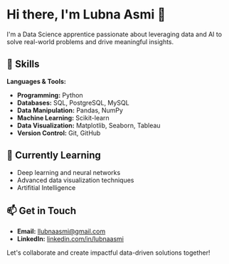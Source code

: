 # Hi there, I'm Lubna Asmi 👋

I'm a Data Science apprentice passionate about leveraging data and AI to solve real-world problems and drive meaningful insights.

## 🔧 Skills

**Languages & Tools:**
- **Programming:** Python
- **Databases:** SQL, PostgreSQL, MySQL
- **Data Manipulation:** Pandas, NumPy
- **Machine Learning:** Scikit-learn
- **Data Visualization:** Matplotlib, Seaborn, Tableau
- **Version Control:** Git, GitHub

## 🌱 Currently Learning

- Deep learning and neural networks
- Advanced data visualization techniques
- Artifitial Intelligence 
  


## 📫 Get in Touch

- **Email:** [llubnaasmi@gmail.com](mailto:llubnaasmi@gmail.com)
- **LinkedIn:** [linkedin.com/in/lubnaasmi](https://linkedin.com/in/lubnaasmi)

Let's collaborate and create impactful data-driven solutions together!



<!--
**lubnaasmi/lubnaasmi** is a ✨ _special_ ✨ repository because its `README.md` (this file) appears on your GitHub profile.

Here are some ideas to get you started:

- 🔭 I’m currently working on ...
- 🌱 I’m currently learning ...
- 👯 I’m looking to collaborate on ...
- 🤔 I’m looking for help with ...
- 💬 Ask me about ...
- 📫 How to reach me: ...
- 😄 Pronouns: ...
- ⚡ Fun fact: ...
-->
